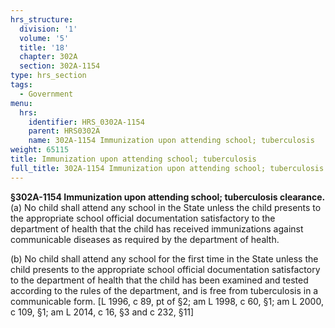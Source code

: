 ```yaml
---
hrs_structure:
  division: '1'
  volume: '5'
  title: '18'
  chapter: 302A
  section: 302A-1154
type: hrs_section
tags:
  - Government
menu:
  hrs:
    identifier: HRS_0302A-1154
    parent: HRS0302A
    name: 302A-1154 Immunization upon attending school; tuberculosis
weight: 65115
title: Immunization upon attending school; tuberculosis
full_title: 302A-1154 Immunization upon attending school; tuberculosis
---
```

**§302A-1154 Immunization upon attending school; tuberculosis clearance.** (a) No child shall attend any school in the State unless the child presents to the appropriate school official documentation satisfactory to the department of health that the child has received immunizations against communicable diseases as required by the department of health.

(b) No child shall attend any school for the first time in the State unless the child presents to the appropriate school official documentation satisfactory to the department of health that the child has been examined and tested according to the rules of the department, and is free from tuberculosis in a communicable form. [L 1996, c 89, pt of §2; am L 1998, c 60, §1; am L 2000, c 109, §1; am L 2014, c 16, §3 and c 232, §11]